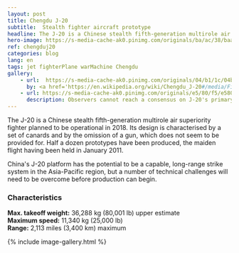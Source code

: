 ```yaml
---
layout: post
title: Chengdu J-20
subtitle:  Stealth fighter aircraft prototype
headline: The J-20 is a Chinese stealth fifth-generation multirole air superiority fighter planned to be operational before 2020.
hero-image: https://s-media-cache-ak0.pinimg.com/originals/ba/ac/38/baac38a2caf0230ec784a57aa7ad11b7.jpg
ref: chengduj20
categories: blog
lang: en
tags: jet fighterPlane warMachine Chengdu
gallery:
    - url:  https://s-media-cache-ak0.pinimg.com/originals/04/b1/1c/04b11c16bb0e0032a686081ad86fc12f.jpg
      by: <a href='https://en.wikipedia.org/wiki/Chengdu_J-20#/media/File:J20-2016.png' target='_new'>歼20 2016号</a> by Wikipedia under <a href='http://creativecommons.org/licenses/by-sa/4.0' target='_new'>Attribution-ShareAlike 4.0 International</a>
    - url: https://s-media-cache-ak0.pinimg.com/originals/e5/80/f5/e580f57afa54a44480f4f12582e7c935.jpg
      description: Observers cannot reach a consensus on J-20's primary role.
---
```

The J-20 is a Chinese stealth fifth-generation multirole air superiority fighter planned to be operational in 2018. Its design is characterised by a set of canards and by the omission of a gun, which does not seem to be provided for. Half a dozen prototypes have been produced, the maiden flight having been held in January 2011.

China's J-20 platform has the potential to be a capable, long-range strike system in the Asia-Pacific region, but a number of technical challenges will need to be overcome before production can begin.

<h3>Characteristics</h3>
<strong>Max. takeoff weight:</strong> 36,288 kg (80,001 lb) upper estimate<br />
<strong>Maximum speed:</strong> 11,340 kg (25,000 lb)<br />
<strong>Range:</strong> 2,113 miles (3,400 km) maximum

{% include image-gallery.html %}